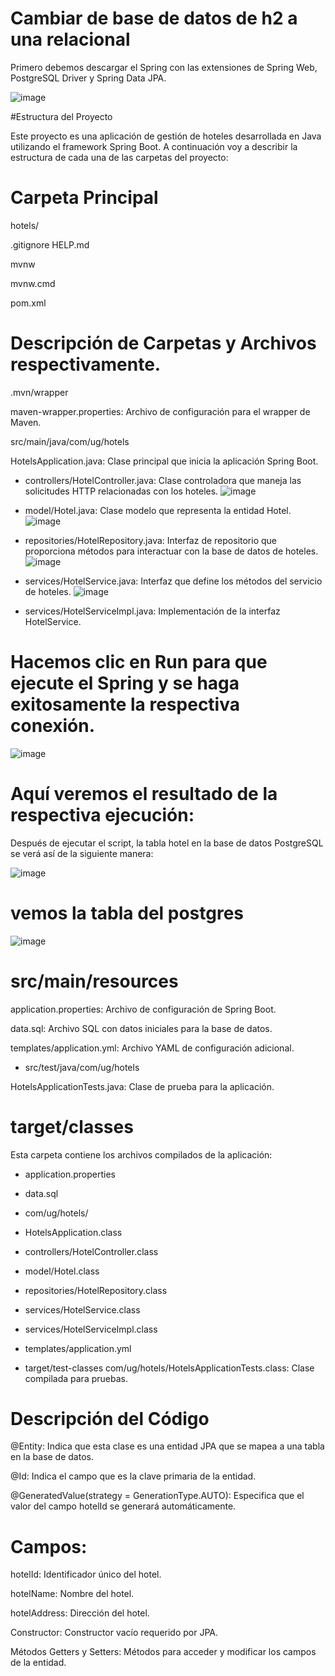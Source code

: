 # Cambiar de base de datos de h2 a una relacional
Primero debemos descargar el Spring con las extensiones de Spring Web, PostgreSQL Driver y Spring Data JPA.

![image](https://github.com/Cinthya-banchon/Cambiar-de-base-de-datos-de-h2-a-una-relacional/assets/170268641/4e0ca218-564b-4efc-9c3b-ae161c3c90a2)


#Estructura del Proyecto

Este proyecto es una aplicación de gestión de hoteles desarrollada en Java utilizando el framework Spring Boot. A continuación voy a describir la estructura de cada una de las carpetas del proyecto:

# Carpeta Principal

hotels/

.gitignore
HELP.md

mvnw

mvnw.cmd

pom.xml

# Descripción de Carpetas y Archivos respectivamente.

.mvn/wrapper

maven-wrapper.properties: Archivo de configuración para el wrapper de Maven.

src/main/java/com/ug/hotels

HotelsApplication.java: Clase principal que inicia la aplicación Spring Boot.

- controllers/HotelController.java: Clase controladora que maneja las solicitudes HTTP relacionadas con los hoteles.
![image](https://github.com/Cinthya-banchon/Cambiar-de-base-de-datos-de-h2-a-una-relacional/assets/170268641/c4e33d26-3643-4eb6-8fb1-0a9a0a2ac7a5)


- model/Hotel.java: Clase modelo que representa la entidad Hotel.
![image](https://github.com/Cinthya-banchon/Cambiar-de-base-de-datos-de-h2-a-una-relacional/assets/170268641/ea216668-ea57-4765-b9cb-4d9fe90b1938)


- repositories/HotelRepository.java: Interfaz de repositorio que proporciona métodos para interactuar con la base de datos de hoteles.
![image](https://github.com/Cinthya-banchon/Cambiar-de-base-de-datos-de-h2-a-una-relacional/assets/170268641/751efb9c-7afb-4758-8e78-fe0c165b381b)


- services/HotelService.java: Interfaz que define los métodos del servicio de hoteles.
![image](https://github.com/Cinthya-banchon/Cambiar-de-base-de-datos-de-h2-a-una-relacional/assets/170268641/a6a396a0-c8cc-41f9-8b82-1cfd0a74d69e)


- services/HotelServiceImpl.java: Implementación de la interfaz HotelService.

# Hacemos clic en Run para que ejecute el Spring y se haga exitosamente la respectiva conexión.

![image](https://github.com/Cinthya-banchon/Cambiar-de-base-de-datos-de-h2-a-una-relacional/assets/170268641/679ce916-d329-4079-8d8e-596009468a6d)

# Aquí veremos el resultado de la respectiva ejecución:

Después de ejecutar el script, la tabla hotel en la base de datos PostgreSQL se verá así de la siguiente manera:

![image](https://github.com/Cinthya-banchon/Cambiar-de-base-de-datos-de-h2-a-una-relacional/assets/170268641/2620f398-7d9d-461b-92bd-6ee6a38ef11b)


# vemos la tabla del postgres

![image](https://github.com/Cinthya-banchon/Cambiar-de-base-de-datos-de-h2-a-una-relacional/assets/170268641/fc57cba0-75e3-4877-9d28-092dd1b0f89a)


# src/main/resources
application.properties: Archivo de configuración de Spring Boot.

data.sql: Archivo SQL con datos iniciales para la base de datos.

templates/application.yml: Archivo YAML de configuración adicional.

- src/test/java/com/ug/hotels

HotelsApplicationTests.java: Clase de prueba para la aplicación.

# target/classes

Esta carpeta contiene los archivos compilados de la aplicación:

- application.properties

- data.sql

- com/ug/hotels/

- HotelsApplication.class

- controllers/HotelController.class

- model/Hotel.class

- repositories/HotelRepository.class

- services/HotelService.class

- services/HotelServiceImpl.class

- templates/application.yml

- target/test-classes
com/ug/hotels/HotelsApplicationTests.class: Clase compilada para pruebas.

# Descripción del Código


@Entity: Indica que esta clase es una entidad JPA que se mapea a una tabla en la base de datos.

@Id: Indica el campo que es la clave primaria de la entidad.

@GeneratedValue(strategy = GenerationType.AUTO): Especifica que el valor del campo hotelId se generará automáticamente.

# Campos:
hotelId: Identificador único del hotel.

hotelName: Nombre del hotel.

hotelAddress: Dirección del hotel.

Constructor: Constructor vacío requerido por JPA.

Métodos Getters y Setters: Métodos para acceder y modificar los campos de la entidad.
